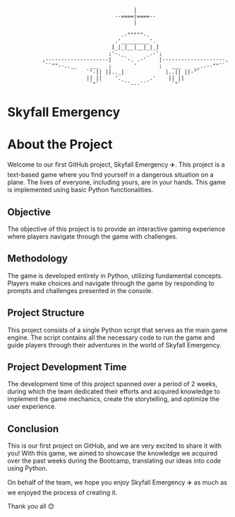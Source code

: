 
                                            |
                                      --====|====--
                                            |

                                        .-"""""-.
                                      .'_________'.
                                     [_|_|__|__|_|_]
                                    ;'-._       _.-';
               ,--------------------|    `-. .-'    |--------------------,
                ``""--..__    ___   ;       '       ;   ___    __..--""``
                             `"-|| ||.._|             |..|| ||-"`
                             || ||    '._       _.'    || ||
                              `"`        ``---``        `"`

# Skyfall Emergency
# About the Project

Welcome to our first GitHub project, Skyfall Emergency ✈️. This project is a text-based game where you find yourself in a dangerous situation on a plane. The lives of everyone, including yours, are in your hands. This game is implemented using basic Python functionalities.

## Objective

The objective of this project is to provide an interactive gaming experience where players navigate through the game with challenges.

## Methodology

The game is developed entirely in Python, utilizing fundamental concepts. Players make choices and navigate through the game by responding to prompts and challenges presented in the console.

## Project Structure

This project consists of a single Python script that serves as the main game engine. The script contains all the necessary code to run the game and guide players through their adventures in the world of Skyfall Emergency.

## Project Development Time

The development time of this project spanned over a period of 2 weeks, during which the team dedicated their efforts and acquired knowledge to implement the game mechanics, create the storytelling, and optimize the user experience.

## Conclusion

This is our first project on GitHub, and we are very excited to share it with you! With this game, we aimed to showcase the knowledge we acquired over the past weeks during the Bootcamp, translating our ideas into code using Python.

On behalf of the team, we hope you enjoy Skyfall Emergency ✈️ as much as we enjoyed the process of creating it.

Thank you all 😊
